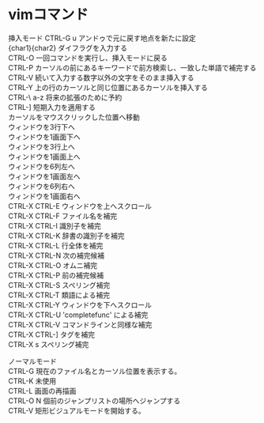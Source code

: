 vimコマンド
=======
挿入モード
CTRL-G u アンドゥで元に戻す地点を新たに設定  
{char1}<BS>{char2} ダイフラグを入力する  
CTRL-O 一回コマンドを実行し、挿入モードに戻る  
CTRL-P カーソルの前にあるキーワードで前方検索し、一致した単語で補完する  
CTRL-V  続いて入力する数字以外の文字をそのまま挿入する  
CTRL-Y 上の行のカーソルと同じ位置にあるカーソルを挿入する  
CTRL-\ a-z 将来の拡張のために予約  
CTRL-] 短期入力を適用する  
<LeftMouse> カーソルをマウスクリックした位置へ移動  
<ScrollWheelDown> ウィンドウを3行下へ  
<S-ScrollWheelDown> ウィンドウを1画面下ヘ  
<ScrollWheelUp> ウィンドウを3行上へ  
<S-ScrollWheelUp> ウィンドウを1画面上へ  
<ScrollWheelLeft> ウィンドウを6列左へ  
<S-ScrollWheelLeft> ウィンドウを1画面左へ  
<ScrollWheelRight> ウィンドウを6列右へ  
<S-ScrollWheelRight> ウィンドウを1画面右へ  
CTRL-X CTRL-E ウィンドウを上へスクロール  
CTRL-X CTRL-F ファイル名を補完  
CTRL-X CTRL-I 識別子を補完  
CTRL-X CTRL-K 辞書の識別子を補完  
CTRL-X CTRL-L 行全体を補完  
 CTRL-X CTRL-N  次の補完候補  
 CTRL-X CTRL-O オムニ補完  
CTRL-X CTRL-P 前の補完候補  
CTRL-X CTRL-S スペリング補完  
CTRL-X CTRL-T 類語による補完  
CTRL-X CTRL-Y ウィンドウを下へスクロール  
CTRL-X CTRL-U 'completefunc' による補完  
CTRL-X CTRL-V コマンドラインと同様な補完  
CTRL-X CTRL-] タグを補完  
CTRL-X s スペリング補完  

ノーマルモード  
CTRL-G 現在のファイル名とカーソル位置を表示する。  
CTRL-K 未使用  
CTRL-L 画面の再描画  
CTRL-O N 個前のジャンプリストの場所へジャンプする  
CTRL-V 矩形ビジュアルモードを開始する。  

